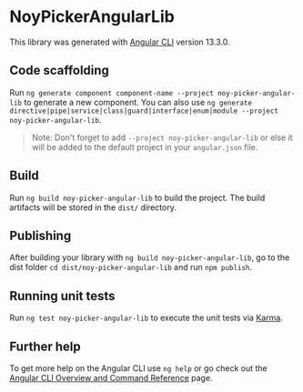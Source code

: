 # NoyPickerAngularLib

This library was generated with [Angular CLI](https://github.com/angular/angular-cli) version 13.3.0.

## Code scaffolding

Run `ng generate component component-name --project noy-picker-angular-lib` to generate a new component. You can also use `ng generate directive|pipe|service|class|guard|interface|enum|module --project noy-picker-angular-lib`.
> Note: Don't forget to add `--project noy-picker-angular-lib` or else it will be added to the default project in your `angular.json` file. 

## Build

Run `ng build noy-picker-angular-lib` to build the project. The build artifacts will be stored in the `dist/` directory.

## Publishing

After building your library with `ng build noy-picker-angular-lib`, go to the dist folder `cd dist/noy-picker-angular-lib` and run `npm publish`.

## Running unit tests

Run `ng test noy-picker-angular-lib` to execute the unit tests via [Karma](https://karma-runner.github.io).

## Further help

To get more help on the Angular CLI use `ng help` or go check out the [Angular CLI Overview and Command Reference](https://angular.io/cli) page.
